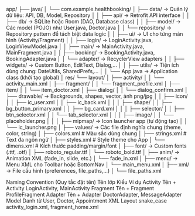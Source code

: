 app/
├── java/
│   └── com.example.healthbooking/
│       ├── data/               → Quản lý dữ liệu: API, DB, Model, Repository
│       │   ├── api/            → Retrofit API interface
│       │   ├── db/             → SQLite hoặc Room (DAO, Database class)
│       │   ├── model/          → Các model (POJO) như User.java, Doctor.java
│       │   └── repository/     → Repository pattern để tách biệt data logic
│
│       ├── ui/                 → UI cho từng màn hình (Activity/Fragment)
│       │   ├── login/          → LoginActivity.java, LoginViewModel.java
│       │   ├── main/           → MainActivity.java, MainFragment.java
│       │   ├── booking/        → BookingActivity.java, BookingAdapter.java
│       │   └── adapter/        → RecyclerView adapters
│
│       ├── widgets/            → Custom Button, EditText, Dialog,...
│
│       ├── utils/              → Tiện ích dùng chung: DateUtils, SharedPrefs,...
│
│       └── App.java            → Application class (khởi tạo global)
│
res/
└── layout/
│   ├── activity/
│   │   └── activity_main.xml
│   ├── fragment/
│   │   └── fragment_profile.xml
│   ├── item/
│   │   └── item_doctor.xml
│   ├── dialog/
│   │   └── dialog_confirm.xml
│
├── drawable/           → Backgrounds, shapes, vector, ảnh png/jpg
│   │   ├── icon/
│   │   ├── ic_user.xml
│   │   ├── ic_back.xml
│   │
│   ├── shape/
│   │   ├── bg_button_primary.xml
│   │   ├── bg_card.xml
│   │
│   ├── selector/
│   │   ├── btn_selector.xml
│   │   └── tab_selector.xml
│   │
│   ├── image/
│   │   └── placeholder.png
│   │
│   ├── mipmap/             → Icon launcher app (tự động tạo)
│   │   └── ic_launcher.png
│
├── values/             → Các file định nghĩa chung (theme, color, string)
│   ├── colors.xml              # Màu sắc dùng chung
│   ├── strings.xml             # Text đa ngôn ngữ
│   ├── styles.xml              # Style theme cho App
│   └── dimens.xml              # Kích thước padding/margin/font
│
├── font/               → Custom fonts (.ttf, .otf)
│   ├── roboto_regular.ttf
│   └── roboto_bold.ttf
│
├── anim/               → Animation XML (fade_in, slide, etc.)
│   └── fade_in.xml
│
├── menu/               → Menu XML cho Toolbar hoặc BottomNav
│   └── main_menu.xml
│
├── xml/                → File cấu hình (preferences, file_paths,...)
│   └── file_paths.xml



Naming Convention (Quy tắc đặt tên)
Tên lớp	        Kiểu	        Ví dụ
Activity	Tên + Activity	    LoginActivity, MainActivity
Fragment	Tên + Fragment	    ProfileFragment
Adapter	    Tên + Adapter	    DoctorAdapter, MessageAdapter
Model	    Danh từ	            User, Doctor, Appointment
XML Layout	snake_case	        activity_login.xml, fragment_home.xml